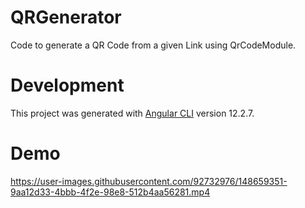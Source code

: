 # QRGenerator
Code to generate a QR Code from a given Link using QrCodeModule.  

# Development
This project was generated with [Angular CLI](https://github.com/angular/angular-cli) version 12.2.7.

# Demo
https://user-images.githubusercontent.com/92732976/148659351-9aa12d33-4bbb-4f2e-98e8-512b4aa56281.mp4

